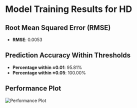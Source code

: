 # Model Training Results for HD

## Root Mean Squared Error (RMSE)
- **RMSE**: 0.0053

## Prediction Accuracy Within Thresholds
- **Percentage within ±0.01**: 95.81%
- **Percentage within ±0.05**: 100.00%

## Performance Plot
![Performance Plot](../imgs/HD.png)
